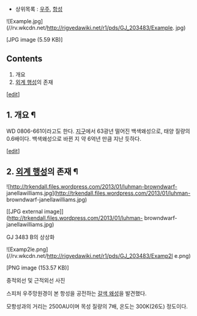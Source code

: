   * 상위목록 : [우주](%EC%9A%B0%EC%A3%BC.md), [항성](%ED%95%AD%EC%84%B1.md)  
  

![Example.jpg](//rv.wkcdn.net/http://rigvedawiki.net/r1/pds/GJ_203483/Example.
jpg)

[JPG image (5.59 KB)]

## Contents

    

1. 개요 
2. [외계 행성](%EC%99%B8%EA%B3%84%20%ED%96%89%EC%84%B1.md)의 존재 

[[edit](http://rigvedawiki.net/r1/wiki.php/GJ%203483?action=edit&section=1)]

## 1. 개요 ¶

WD 0806-661이라고도 한다. [지구](%EC%A7%80%EA%B5%AC.md)에서 63광년 떨어진 백색왜성으로, 태양 질량의
0.6배이다. 백색왜성으로 바뀐 지 약 6억년 만큼 지난 듯하다.

  

[[edit](http://rigvedawiki.net/r1/wiki.php/GJ%203483?action=edit&section=2)]

## 2. [외계 행성](%EC%99%B8%EA%B3%84%20%ED%96%89%EC%84%B1.md)의 존재 ¶

![http://trkendall.files.wordpress.com/2013/01/luhman-browndwarf-
janellawilliams.jpg](http://trkendall.files.wordpress.com/2013/01/luhman-
browndwarf-janellawilliams.jpg)

[[JPG external image]](http://trkendall.files.wordpress.com/2013/01/luhman-
browndwarf-janellawilliams.jpg)

  

GJ 3483 B의 상상화

  

![Examp2le.png](//rv.wkcdn.net/http://rigvedawiki.net/r1/pds/GJ_203483/Examp2l
e.png)

[PNG image (153.57 KB)]

  

중적외선 및 근적외선 사진

  

스피처 우주망원경이 본 항성을 공전하는 [갈색 왜성](%EA%B0%88%EC%83%89%20%EC%99%9C%EC%84%B1.md)을
발견했다.

  

모항성과의 거리는 2500AU이며 목성 질량의 7배, 온도는 300K(26도) 정도이다.

